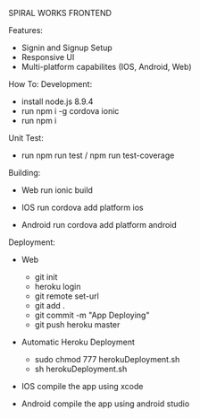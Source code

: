 SPIRAL WORKS FRONTEND

Features:
- Signin and Signup Setup
- Responsive UI
- Multi-platform capabilites (IOS, Android, Web)

How To:
Development:
- install node.js 8.9.4
- run npm i -g cordova ionic
- run npm i

Unit Test:
- run npm run test / npm run test-coverage

Building:
- Web
  run ionic build

- IOS
  run cordova add platform ios

- Android
  run cordova add platform android

Deployment:
- Web
  - git init
  - heroku login
  - git remote set-url <heroku-app URL>
  - git add .
  - git commit -m "App Deploying"
  - git push heroku master

- Automatic  Heroku Deployment
  - sudo chmod 777 herokuDeployment.sh
  - sh herokuDeployment.sh

- IOS
  compile the app using xcode
- Android
  compile the app using android studio